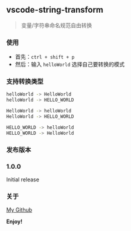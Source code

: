 ## vscode-string-transform

> 变量/字符串命名规范自由转换

### 使用

- 首先：`ctrl + shift + p`
- 然后：输入 `helloWorld` 选择自己要转换的模式

### 支持转换类型

```sh
helloWorld -> HelloWorld
helloWorld -> HELLO_WORLD

HelloWorld -> helloWorld
HelloWorld -> HELLO_WORLD

HELLO_WORLD -> helloWorld
HELLO_WORLD -> HelloWorld
```

### 发布版本

### 1.0.0

Initial release

### 关于

[My Github](https://github.com/gauseen/vscode-string-transform)

**Enjoy!**
